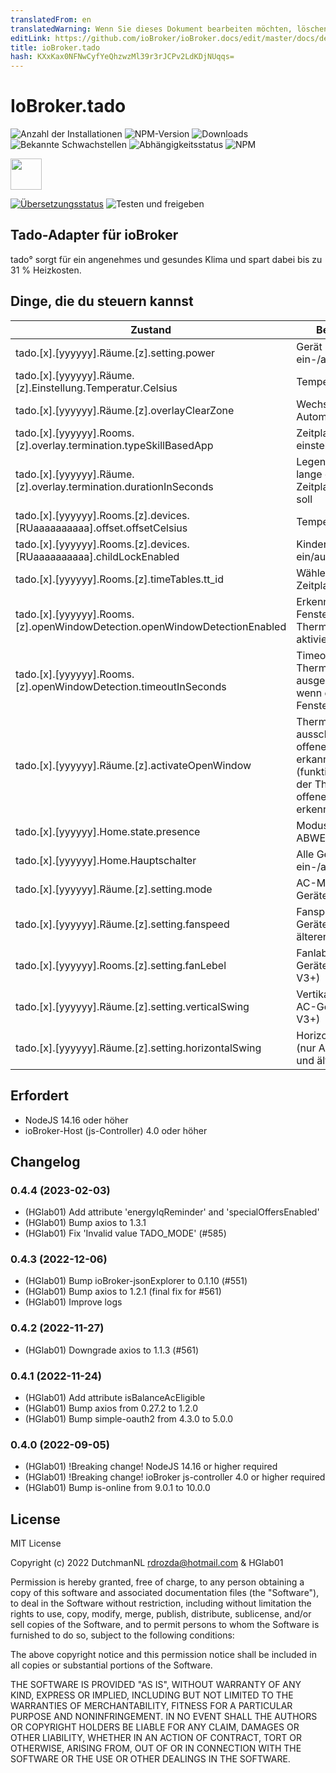 ```yaml
---
translatedFrom: en
translatedWarning: Wenn Sie dieses Dokument bearbeiten möchten, löschen Sie bitte das Feld "translationsFrom". Andernfalls wird dieses Dokument automatisch erneut übersetzt
editLink: https://github.com/ioBroker/ioBroker.docs/edit/master/docs/de/adapterref/iobroker.tado/README.md
title: ioBroker.tado
hash: KXxKax0NFNwCyfYeQhzwzMl39r3rJCPv2LdKDjNUqqs=
---
```

# IoBroker.tado

![Anzahl der Installationen](http://iobroker.live/badges/tado-stable.svg)
![NPM-Version](http://img.shields.io/npm/v/iobroker.tado.svg)
![Downloads](https://img.shields.io/npm/dm/iobroker.tado.svg)
![Bekannte Schwachstellen](https://snyk.io/test/github/DrozmotiX/ioBroker.tado/badge.svg)
![Abhängigkeitsstatus](https://img.shields.io/librariesio/release/npm/iobroker.tado)
![NPM](https://nodei.co/npm/iobroker.tado.png?downloads=true)

<img src="./admin/tado.png" width="50" height="50">

[![Übersetzungsstatus](https://weblate.iobroker.net/widgets/adapters/-/tado/svg-badge.svg)](https://weblate.iobroker.net/engage/adapters/?utm_source=widget) ![Testen und freigeben](https://github.com/DrozmotiX/ioBroker.tado/workflows/Test%20and%20Release/badge.svg)

## Tado-Adapter für ioBroker
tado° sorgt für ein angenehmes und gesundes Klima und spart dabei bis zu 31 % Heizkosten.

## Dinge, die du steuern kannst
| Zustand | Beschreibung |
| ----- | ----------- |
| tado.[x].[yyyyyy].Räume.[z].setting.power | Gerät ein-/ausschalten |
| tado.[x].[yyyyyy].Räume.[z].Einstellung.Temperatur.Celsius | Temperatur definieren |
| tado.[x].[yyyyyy].Räume.[z].overlayClearZone | Wechseln Sie in den Automatikmodus |
| tado.[x].[yyyyyy].Rooms.[z].overlay.termination.typeSkillBasedApp | Zeitplanmodus einstellen |
| tado.[x].[yyyyyy].Räume.[z].overlay.termination.durationInSeconds | Legen Sie fest, wie lange der Zeitplanmodus gelten soll |
| tado.[x].[yyyyyy].Rooms.[z].devices.[RUaaaaaaaaaa].offset.offsetCelsius | Temperatur-Offset |
| tado.[x].[yyyyyy].Rooms.[z].devices.[RUaaaaaaaaaa].childLockEnabled | Kindersicherung ein/aus |
| tado.[x].[yyyyyy].Rooms.[z].timeTables.tt_id | Wählen Sie aktiven Zeitplan |
| tado.[x].[yyyyyy].Rooms.[z].openWindowDetection.openWindowDetectionEnabled | Erkennung offener Fenster am Thermostat aktivieren/deaktivieren |
| tado.[x].[yyyyyy].Rooms.[z].openWindowDetection.timeoutInSeconds | Timeout, wie lange Thermostate ausgeschaltet werden, wenn ein offenes Fenster erkannt wird |
| tado.[x].[yyyyyy].Räume.[z].activateOpenWindow | Thermostate ausschalten, wenn ein offenes Fenster erkannt wird (funktioniert nur, wenn der Thermostat ein offenes Fenster erkennt) |
| tado.[x].[yyyyyy].Home.state.presence | Modus ZUHAUSE oder ABWESEND einstellen |
| tado.[x].[yyyyyy].Home.Hauptschalter | Alle Geräte ein-/ausschalten |
| tado.[x].[yyyyyy].Räume.[z].setting.mode | AC-Modus (nur AC-Geräte) |
| tado.[x].[yyyyyy].Räume.[z].setting.fanspeed | Fanspeed (nur AC-Geräte mit V3 und älteren Versionen) |
| tado.[x].[yyyyyy].Rooms.[z].setting.fanLebel | Fanlabel (nur AC-Geräte mit Version V3+) |
| tado.[x].[yyyyyy].Räume.[z].setting.verticalSwing | Vertikalschwenk (nur AC-Geräte mit Version V3+) |
| tado.[x].[yyyyyy].Räume.[z].setting.horizontalSwing | Horizontalschwenk (nur AC-Geräte mit V3 und älteren Versionen) |

## Erfordert
* NodeJS 14.16 oder höher
* ioBroker-Host (js-Controller) 4.0 oder höher

## Changelog
<!--
    Placeholder for the next version (at the beginning of the line):
    ### __WORK IN PROGRESS__
-->
### 0.4.4 (2023-02-03)
* (HGlab01) Add attribute 'energyIqReminder' and 'specialOffersEnabled'
* (HGlab01) Bump axios to 1.3.1
* (HGlab01) Fix 'Invalid value TADO_MODE' (#585)

### 0.4.3 (2022-12-06)
* (HGlab01) Bump ioBroker-jsonExplorer to 0.1.10 (#551)
* (HGlab01) Bump axios to 1.2.1 (final fix for #561)
* (HGlab01) Improve logs

### 0.4.2 (2022-11-27)
* (HGlab01) Downgrade axios to 1.1.3 (#561)

### 0.4.1 (2022-11-24)
* (HGlab01) Add attribute isBalanceAcEligible
* (HGlab01) Bump axios from 0.27.2 to 1.2.0
* (HGlab01) Bump simple-oauth2 from 4.3.0 to 5.0.0

### 0.4.0 (2022-09-05)
* (HGlab01) !Breaking change! NodeJS 14.16 or higher required
* (HGlab01) !Breaking change! ioBroker js-controller 4.0 or higher required
* (HGlab01) Bump is-online from 9.0.1 to 10.0.0

## License
MIT License

Copyright (c) 2022 DutchmanNL <rdrozda@hotmail.com> & HGlab01

Permission is hereby granted, free of charge, to any person obtaining a copy
of this software and associated documentation files (the "Software"), to deal
in the Software without restriction, including without limitation the rights
to use, copy, modify, merge, publish, distribute, sublicense, and/or sell
copies of the Software, and to permit persons to whom the Software is
furnished to do so, subject to the following conditions:

The above copyright notice and this permission notice shall be included in all
copies or substantial portions of the Software.

THE SOFTWARE IS PROVIDED "AS IS", WITHOUT WARRANTY OF ANY KIND, EXPRESS OR
IMPLIED, INCLUDING BUT NOT LIMITED TO THE WARRANTIES OF MERCHANTABILITY,
FITNESS FOR A PARTICULAR PURPOSE AND NONINFRINGEMENT. IN NO EVENT SHALL THE
AUTHORS OR COPYRIGHT HOLDERS BE LIABLE FOR ANY CLAIM, DAMAGES OR OTHER
LIABILITY, WHETHER IN AN ACTION OF CONTRACT, TORT OR OTHERWISE, ARISING FROM,
OUT OF OR IN CONNECTION WITH THE SOFTWARE OR THE USE OR OTHER DEALINGS IN THE
SOFTWARE.